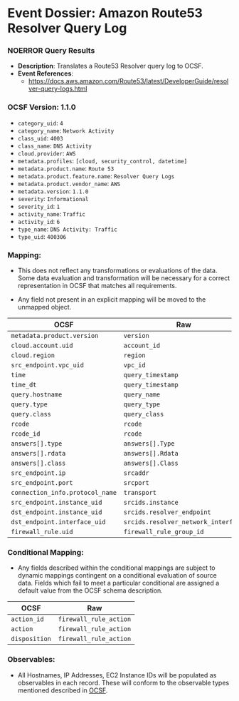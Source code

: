 # Event Dossier: Amazon Route53 Resolver Query Log
### NOERROR Query Results
- **Description**: Translates a Route53 Resolver query log to OCSF. 
- **Event References**:
  - https://docs.aws.amazon.com/Route53/latest/DeveloperGuide/resolver-query-logs.html

 ### OCSF Version: 1.1.0
 - `category_uid`: `4`
 - `category_name`: `Network Activity`
 - `class_uid`: `4003`
 - `class_name`: `DNS Activity`
 - `cloud.provider`: `AWS`
 - `metadata.profiles`: `[cloud, security_control, datetime]`
 - `metadata.product.name`: `Route 53`
 - `metadata.product.feature.name`: `Resolver Query Logs`
 - `metadata.product.vendor_name`: `AWS`
 - `metadata.version`: `1.1.0`
 - `severity`: `Informational`
 - `severity_id`: `1`
 - `activity_name`: `Traffic`
 - `activity_id`: `6`
 - `type_name`: `DNS Activity: Traffic`
 - `type_uid`: `400306`

 ### Mapping:
 - This does not reflect any transformations or evaluations of the data. Some data evaluation and transformation will be necessary for a correct representation in OCSF that matches all requirements.

 - Any field not present in an explicit mapping will be moved to the unmapped object.

| OCSF                       | Raw             |
| -------------------------- | ----------------|
|`metadata.product.version` | `version`       |
|`cloud.account.uid`|`account_id`|
|`cloud.region`|`region`|
|`src_endpoint.vpc_uid`|`vpc_id`|
|`time`|`query_timestamp`|
|`time_dt`|`query_timestamp`|
|`query.hostname`|`query_name`|
|`query.type`|`query_type`|
|`query.class`|`query_class`|
|`rcode`|`rcode`|
|`rcode_id`|`rcode`|
|`answers[].type`|`answers[].Type`|
|`answers[].rdata`|`answers[].Rdata`|
|`answers[].class`|`answers[].Class`|
|`src_endpoint.ip`|`srcaddr`|
|`src_endpoint.port`|`srcport`|
|`connection_info.protocol_name`|`transport`|
|`src_endpoint.instance_uid`|`srcids.instance`|
|`dst_endpoint.instance_uid`|`srcids.resolver_endpoint`|
|`dst_endpoint.interface_uid`|`srcids.resolver_network_interface`|
|`firewall_rule.uid`|`firewall_rule_group_id`|

 ### Conditional Mapping:
 - Any fields described within the conditional mappings are subject to dynamic mappings contingent on a conditional evaluation of source data. Fields which fail to meet a particular conditional are assigned a default value from the OCSF schema description.

| OCSF                       | Raw             |
| -------------------------- | ----------------|
|`action_id`|`firewall_rule_action`|
|`action`|`firewall_rule_action`|
|`disposition`|`firewall_rule_action`|

### Observables:

- All Hostnames, IP Addresses, EC2 Instance IDs will be populated as observables in each record. These will conform to the observable types mentioned described in [OCSF](https://schema.ocsf.io/1.1.0/objects/observable).